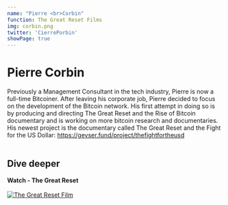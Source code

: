 ```yaml
---
name: "Pierre <br>Corbin"
function: The Great Reset Films
img: corbin.png
twitter: 'CierrePorbin'
showPage: true
---
```


# Pierre Corbin
 
Previously a Management Consultant in the tech industry, Pierre is now a full-time Bitcoiner. After leaving his corporate job, Pierre decided to focus on the development of the Bitcoin network. His first attempt in doing so is by producing and directing The Great Reset and the Rise of Bitcoin documentary and is working on more bitcoin research and documentaries. His newest project is the documentary called The Great Reset and the Fight for the US Dollar: https://geyser.fund/project/thefightfortheusd
<br><br>

## Dive deeper


<div class="grid grid-cols-2 gap-5">
<div class="p-3 my-2">

**Watch - The Great Reset**  <br><br>
[![The Great Reset Film](/2022/content/corbin1.png)](https://www.thegreatresetfilm.com/)
</div>

</div>

<br>




